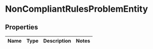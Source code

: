 
# NonCompliantRulesProblemEntity

## Properties
Name | Type | Description | Notes
------------ | ------------- | ------------- | -------------



